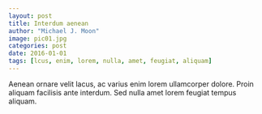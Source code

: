 ```yaml
---
layout: post
title: Interdum aenean
author: "Michael J. Moon"
image: pic01.jpg
categories: post
date: 2016-01-01
tags: [lcus, enim, lorem, nulla, amet, feugiat, aliquam]
---
```

Aenean ornare velit lacus, ac varius enim lorem ullamcorper dolore. Proin aliquam facilisis ante interdum. Sed nulla amet lorem feugiat tempus aliquam.
